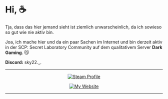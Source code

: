 # Hi, ☕
Tja, dass das hier jemand sieht ist ziemlich unwarscheinlich, da ich sowieso so gut wie nie aktiv bin.

Joa, ich mache hier und da ein paar Sachen im Internet und bin derzeit aktiv in der SCP: Secret Laboratory Community auf dem qualitativem Server **Dark Gaming**. 😼

**Discord:** sky22._.
<br>
<hr>

<p align="center">
  <a href="https://steamcommunity.com/id/o_0_sky_0_o">
    <img src="https://img.shields.io/badge/Steam-Profile-4B4B4B?style=for-the-badge&logo=steam&logoColor=white&labelColor=0078D4" alt="Steam Profile">
  </a>
</p>

<p align="center">
  <a href="https://try2site.neocities.org">
    <img src="https://img.shields.io/badge/My-Website-4B4B4B?style=for-the-badge&labelColor=7B1DB9&logo=&logoColor=white" alt="My Website"" alt="My Website">
  </a>
</p>

<hr>
